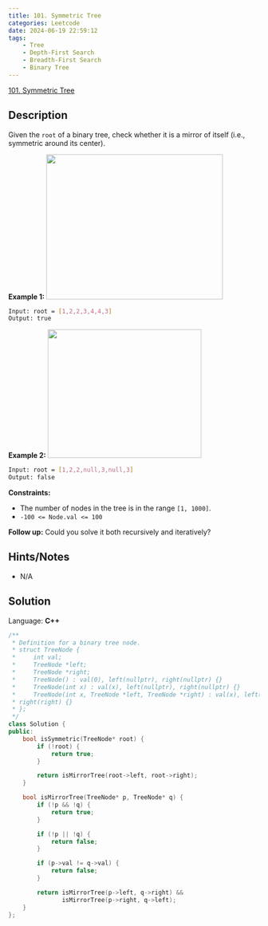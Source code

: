 ```yaml
---
title: 101. Symmetric Tree
categories: Leetcode
date: 2024-06-19 22:59:12
tags:
    - Tree
    - Depth-First Search
    - Breadth-First Search
    - Binary Tree
---
```


[101. Symmetric Tree](https://leetcode.com/problems/symmetric-tree/description/)

## Description

Given the `root` of a binary tree, check whether it is a mirror of itself (i.e., symmetric around its center).

**Example 1:**
<img alt="" src="https://assets.leetcode.com/uploads/2021/02/19/symtree1.jpg" style="width: 354px; height: 291px;">

```bash
Input: root = [1,2,2,3,4,4,3]
Output: true
```

**Example 2:**
<img alt="" src="https://assets.leetcode.com/uploads/2021/02/19/symtree2.jpg" style="width: 308px; height: 258px;">

```bash
Input: root = [1,2,2,null,3,null,3]
Output: false
```

**Constraints:**

- The number of nodes in the tree is in the range `[1, 1000]`.
- `-100 <= Node.val <= 100`

**Follow up:**  Could you solve it both recursively and iteratively?

## Hints/Notes

- N/A

## Solution

Language: **C++**

```C++
/**
 * Definition for a binary tree node.
 * struct TreeNode {
 *     int val;
 *     TreeNode *left;
 *     TreeNode *right;
 *     TreeNode() : val(0), left(nullptr), right(nullptr) {}
 *     TreeNode(int x) : val(x), left(nullptr), right(nullptr) {}
 *     TreeNode(int x, TreeNode *left, TreeNode *right) : val(x), left(left),
 * right(right) {}
 * };
 */
class Solution {
public:
    bool isSymmetric(TreeNode* root) {
        if (!root) {
            return true;
        }

        return isMirrorTree(root->left, root->right);
    }

    bool isMirrorTree(TreeNode* p, TreeNode* q) {
        if (!p && !q) {
            return true;
        }

        if (!p || !q) {
            return false;
        }

        if (p->val != q->val) {
            return false;
        }

        return isMirrorTree(p->left, q->right) &&
               isMirrorTree(p->right, q->left);
    }
};
```
